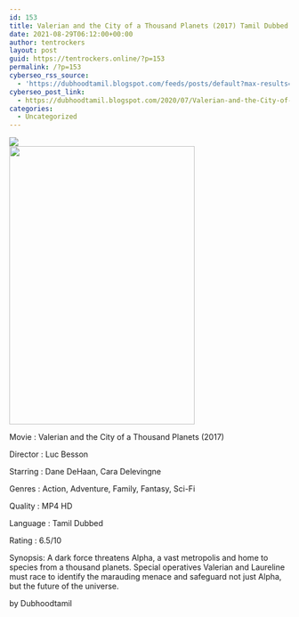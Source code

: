 ```yaml
---
id: 153
title: Valerian and the City of a Thousand Planets (2017) Tamil Dubbed HD
date: 2021-08-29T06:12:00+00:00
author: tentrockers
layout: post
guid: https://tentrockers.online/?p=153
permalink: /?p=153
cyberseo_rss_source:
  - 'https://dubhoodtamil.blogspot.com/feeds/posts/default?max-results=150&start-index=151'
cyberseo_post_link:
  - https://dubhoodtamil.blogspot.com/2020/07/Valerian-and-the-City-of-a-Thousand-Planets.html
categories:
  - Uncategorized
---
```

<div class="media_block">
  <img src="https://1.bp.blogspot.com/-CZax9DBG1jc/XyLATPmPMRI/AAAAAAAAB1w/S9bKI7bKcH0pus84Gp-lYl0d-67jLeC6QCNcBGAsYHQ/s72-w333-h500-c/900e957b8f9be24aec8fcebb780155b5.jpg" class="media_thumbnail" />
</div>

<div class="separator">
  <a href="https://1.bp.blogspot.com/-CZax9DBG1jc/XyLATPmPMRI/AAAAAAAAB1w/S9bKI7bKcH0pus84Gp-lYl0d-67jLeC6QCNcBGAsYHQ/s2048/900e957b8f9be24aec8fcebb780155b5.jpg" imageanchor="1"><img loading="lazy" border="0" data-original-height="2048" data-original-width="1365" height="500" src="https://1.bp.blogspot.com/-CZax9DBG1jc/XyLATPmPMRI/AAAAAAAAB1w/S9bKI7bKcH0pus84Gp-lYl0d-67jLeC6QCNcBGAsYHQ/w333-h500/900e957b8f9be24aec8fcebb780155b5.jpg" width="333" /></a>
</div>

Movie	<span></span>:	<span></span>Valerian and the City of a Thousand Planets (2017)

Director	<span></span>:	<span></span>Luc Besson

Starring	<span></span>:	<span></span>Dane DeHaan, Cara Delevingne

Genres	<span></span>:	<span></span>Action, Adventure, Family, Fantasy, Sci-Fi

Quality	<span></span>: MP4 HD

Language	<span></span>:	<span></span>Tamil Dubbed

Rating	<span></span>:	<span></span>6.5/10

Synopsis: A dark force threatens Alpha, a vast metropolis and home to species from a thousand planets. Special operatives Valerian and Laureline must race to identify the marauding menace and safeguard not just Alpha, but the future of the universe.

<span>by Dubhoodtamil</span>